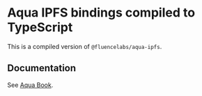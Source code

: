 # Aqua IPFS bindings compiled to TypeScript
This is a compiled version of `@fluencelabs/aqua-ipfs`.

## Documentation
See [Aqua Book](https://fluence.dev/aqua-book/libraries/aqua-ipfs).
